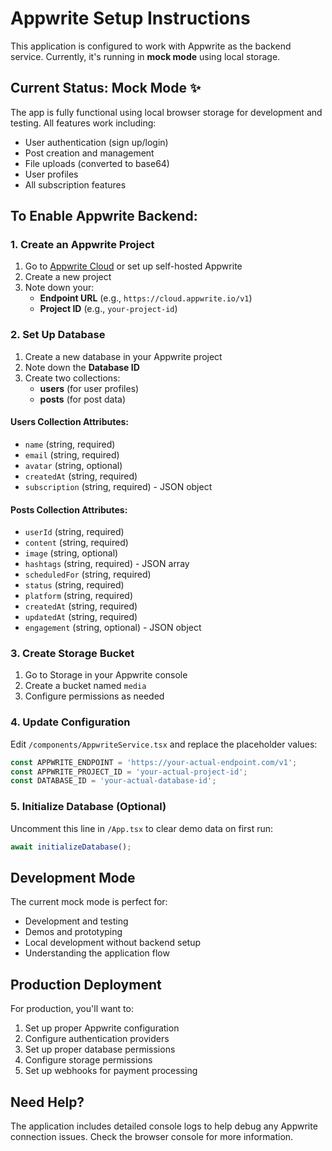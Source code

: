 # Appwrite Setup Instructions

This application is configured to work with Appwrite as the backend service. Currently, it's running in **mock mode** using local storage.

## Current Status: Mock Mode ✨

The app is fully functional using local browser storage for development and testing. All features work including:
- User authentication (sign up/login) 
- Post creation and management
- File uploads (converted to base64)
- User profiles
- All subscription features

## To Enable Appwrite Backend:

### 1. Create an Appwrite Project

1. Go to [Appwrite Cloud](https://cloud.appwrite.io) or set up self-hosted Appwrite
2. Create a new project
3. Note down your:
   - **Endpoint URL** (e.g., `https://cloud.appwrite.io/v1`)
   - **Project ID** (e.g., `your-project-id`)

### 2. Set Up Database

1. Create a new database in your Appwrite project
2. Note down the **Database ID**
3. Create two collections:
   - **users** (for user profiles)
   - **posts** (for post data)

#### Users Collection Attributes:
- `name` (string, required)
- `email` (string, required) 
- `avatar` (string, optional)
- `createdAt` (string, required)
- `subscription` (string, required) - JSON object

#### Posts Collection Attributes:
- `userId` (string, required)
- `content` (string, required)
- `image` (string, optional)
- `hashtags` (string, required) - JSON array
- `scheduledFor` (string, required)
- `status` (string, required)
- `platform` (string, required)
- `createdAt` (string, required)
- `updatedAt` (string, required)
- `engagement` (string, optional) - JSON object

### 3. Create Storage Bucket

1. Go to Storage in your Appwrite console
2. Create a bucket named `media`
3. Configure permissions as needed

### 4. Update Configuration

Edit `/components/AppwriteService.tsx` and replace the placeholder values:

```javascript
const APPWRITE_ENDPOINT = 'https://your-actual-endpoint.com/v1';
const APPWRITE_PROJECT_ID = 'your-actual-project-id';
const DATABASE_ID = 'your-actual-database-id';
```

### 5. Initialize Database (Optional)

Uncomment this line in `/App.tsx` to clear demo data on first run:

```javascript
await initializeDatabase();
```

## Development Mode

The current mock mode is perfect for:
- Development and testing
- Demos and prototyping  
- Local development without backend setup
- Understanding the application flow

## Production Deployment

For production, you'll want to:
1. Set up proper Appwrite configuration
2. Configure authentication providers
3. Set up proper database permissions
4. Configure storage permissions
5. Set up webhooks for payment processing

## Need Help?

The application includes detailed console logs to help debug any Appwrite connection issues. Check the browser console for more information.